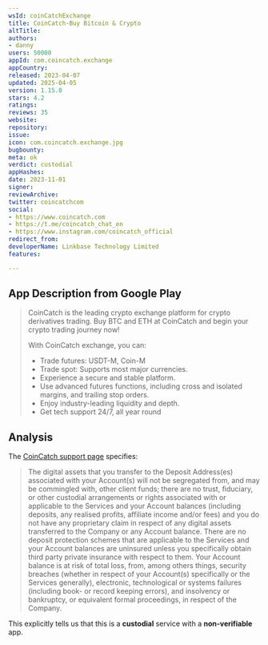 ```yaml
---
wsId: coinCatchExchange
title: CoinCatch-Buy Bitcoin & Crypto
altTitle: 
authors:
- danny
users: 50000
appId: com.coincatch.exchange
appCountry: 
released: 2023-04-07
updated: 2025-04-05
version: 1.15.0
stars: 4.2
ratings: 
reviews: 35
website: 
repository: 
issue: 
icon: com.coincatch.exchange.jpg
bugbounty: 
meta: ok
verdict: custodial
appHashes: 
date: 2023-11-01
signer: 
reviewArchive: 
twitter: coincatchcom
social:
- https://www.coincatch.com
- https://t.me/coincatch_chat_en
- https://www.instagram.com/coincatch_official
redirect_from: 
developerName: Linkbase Technology Limited
features: 

---
```


## App Description from Google Play

> CoinCatch is the leading crypto exchange platform for crypto derivatives trading. Buy BTC and ETH at CoinCatch and begin your crypto trading journey now!
>
> With CoinCatch exchange, you can:
> - Trade futures: USDT-M, Coin-M
> - Trade spot: Supports most major currencies.
> - Experience a secure and stable platform.
> - Use advanced futures functions, including cross and isolated margins, and trailing stop orders.
> - Enjoy industry-leading liquidity and depth.
> - Get tech support 24/7, all year round

## Analysis 

The [CoinCatch support page](https://coincatch.zendesk.com/hc/en-us/articles/5770432470415-Risk-Warning) specifies:

> The digital assets that you transfer to the Deposit Address(es) associated with your Account(s) will not be segregated from, and may be commingled with, other client funds; there are no trust, fiduciary, or other custodial arrangements or rights associated with or applicable to the Services and your Account balances (including deposits, any realised profits, affiliate income and/or fees) and you do not have any proprietary claim in respect of any digital assets transferred to the Company or any Account balance. There are no deposit protection schemes that are applicable to the Services and your Account balances are uninsured unless you specifically obtain third party private insurance with respect to them. Your Account balance is at risk of total loss, from, among others things, security breaches (whether in respect of your Account(s) specifically or the Services generally), electronic, technological or systems failures (including book- or record keeping errors), and insolvency or bankruptcy, or equivalent formal proceedings, in respect of the Company.

This explicitly tells us that this is a **custodial** service with a **non-verifiable** app.

